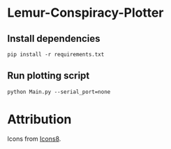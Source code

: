 # Lemur-Conspiracy-Plotter

## Install dependencies

```
pip install -r requirements.txt
```

## Run plotting script

```
python Main.py --serial_port=none
```

# Attribution
Icons from [Icons8](https://icons8.com).